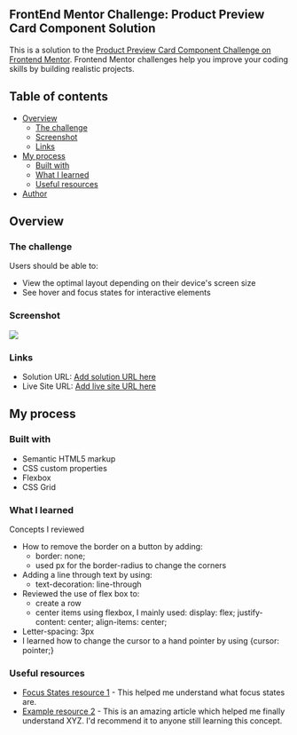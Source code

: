 ## FrontEnd Mentor Challenge: Product Preview Card Component Solution

This is a solution to the [Product Preview Card Component Challenge on Frontend Mentor](https://www.frontendmentor.io/challenges/product-preview-card-component-GO7UmttRfa). Frontend Mentor challenges help you improve your coding skills by building realistic projects. 

## Table of contents

- [Overview](#overview)
  - [The challenge](#the-challenge)
  - [Screenshot](#screenshot)
  - [Links](#links)
- [My process](#my-process)
  - [Built with](#built-with)
  - [What I learned](#what-i-learned)
  - [Useful resources](#useful-resources)
- [Author](#author)

## Overview

### The challenge

Users should be able to:

- View the optimal layout depending on their device's screen size
- See hover and focus states for interactive elements

### Screenshot

![](./screenshot.jpg)

### Links

- Solution URL: [Add solution URL here](https://your-solution-url.com)
- Live Site URL: [Add live site URL here](https://your-live-site-url.com)

## My process

### Built with

- Semantic HTML5 markup
- CSS custom properties
- Flexbox
- CSS Grid

### What I learned

Concepts I reviewed
- How to remove the border on a button by adding:
  - border: none;
  - used px for the border-radius to change the corners
- Adding a line through text by using:
  - text-decoration: line-through
- Reviewed the use of flex box to:
  - create a row
  - center items using flexbox, I mainly used: display: flex; justify-content: center; align-items: center; 
- Letter-spacing: 3px
- I learned how to change the cursor to a hand pointer by using {cursor: pointer;}

### Useful resources

- [Focus States resource 1](https://developer.mozilla.org/en-US/docs/Web/CSS/:focus#:~:text=The%20%3Afocus%20CSS%20pseudo%2Dclass,with%20the%20keyboard's%20Tab%20key.) - This helped me understand what focus states are.
- [Example resource 2](https://www.example.com) - This is an amazing article which helped me finally understand XYZ. I'd recommend it to anyone still learning this concept.


